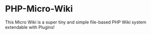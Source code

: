 # PHP-Micro-Wiki
This Micro Wiki is a super tiny and simple file-based PHP Wiki system extendable with Plugins!
